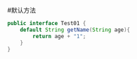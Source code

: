 #默认方法

```java
public interface Test01 {
    default String getName(String age){
        return age + "1";
    }
}
```